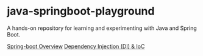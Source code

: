 # java-springboot-playground
A hands-on repository for learning and experimenting with Java and Spring Boot. 


[Spring-boot Overview](./concepts/sb_overview.md)
[Dependency Injection (DI) & IoC]()